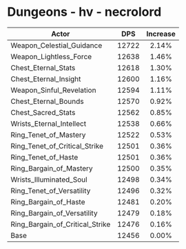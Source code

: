 # Dungeons - hv - necrolord
| Actor | DPS | Increase |
|---|:---:|:---:|
|Weapon_Celestial_Guidance|12722|2.14%|
|Weapon_Lightless_Force|12638|1.46%|
|Chest_Eternal_Stats|12618|1.30%|
|Chest_Eternal_Insight|12600|1.16%|
|Weapon_Sinful_Revelation|12594|1.11%|
|Chest_Eternal_Bounds|12570|0.92%|
|Chest_Sacred_Stats|12562|0.85%|
|Wrists_Eternal_Intellect|12538|0.66%|
|Ring_Tenet_of_Mastery|12522|0.53%|
|Ring_Tenet_of_Critical_Strike|12501|0.36%|
|Ring_Tenet_of_Haste|12501|0.36%|
|Ring_Bargain_of_Mastery|12500|0.35%|
|Wrists_Illuminated_Soul|12498|0.34%|
|Ring_Tenet_of_Versatility|12496|0.32%|
|Ring_Bargain_of_Haste|12481|0.20%|
|Ring_Bargain_of_Versatility|12479|0.18%|
|Ring_Bargain_of_Critical_Strike|12476|0.16%|
|Base|12456|0.00%|
